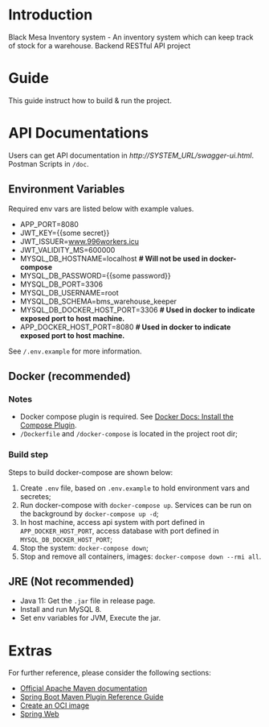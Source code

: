 # Introduction
Black Mesa Inventory system - An inventory system which can keep track of stock for a warehouse. Backend RESTful API project

# Guide
This guide instruct how to build & run the project.

# API Documentations
Users can get API documentation in *http://SYSTEM_URL/swagger-ui.html*.
Postman Scripts in `/doc`.

## Environment Variables
Required env vars are listed below with example values.
- APP_PORT=8080
- JWT_KEY={{some secret}}
- JWT_ISSUER=www.996workers.icu
- JWT_VALIDITY_MS=600000
- MYSQL_DB_HOSTNAME=localhost **# Will not be used in docker-compose**
- MYSQL_DB_PASSWORD={{some password}}
- MYSQL_DB_PORT=3306
- MYSQL_DB_USERNAME=root
- MYSQL_DB_SCHEMA=bms_warehouse_keeper
- MYSQL_DB_DOCKER_HOST_PORT=3306 **# Used in docker to indicate exposed port to host machine.**
- APP_DOCKER_HOST_PORT=8080 **# Used in docker to indicate exposed port to host machine.**

See `/.env.example` for more information.

## Docker (recommended)
### Notes
- Docker compose plugin is required. See [Docker Docs: Install the Compose Plugin](https://docs.docker.com/compose/install/).
- `/Dockerfile` and `/docker-compose` is located in the project root dir;

### Build step
Steps to build docker-compose are shown below:
1. Create `.env` file, based on `.env.example` to hold environment vars and secretes;
2. Run docker-compose with `docker-compose up`. Services can be run on the background by `docker-compose up -d`;
3. In host machine, access api system with port defined in `APP_DOCKER_HOST_PORT`, access database with port defined in `MYSQL_DB_DOCKER_HOST_PORT`; 
4. Stop the system: `docker-compose down`;
5. Stop and remove all containers, images: `docker-compose down --rmi all`.

## JRE (Not recommended)
- Java 11: Get the `.jar` file in release page.
- Install and run MySQL 8.
- Set env variables for JVM, Execute the jar.

# Extras
For further reference, please consider the following sections:

* [Official Apache Maven documentation](https://maven.apache.org/guides/index.html)
* [Spring Boot Maven Plugin Reference Guide](https://docs.spring.io/spring-boot/docs/2.7.8/maven-plugin/reference/html/)
* [Create an OCI image](https://docs.spring.io/spring-boot/docs/2.7.8/maven-plugin/reference/html/#build-image)
* [Spring Web](https://docs.spring.io/spring-boot/docs/2.7.8/reference/htmlsingle/#web)
